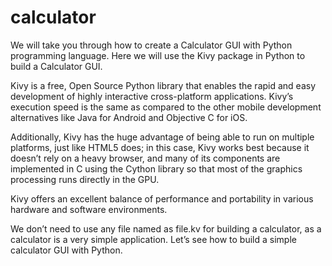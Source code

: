 # calculator
We will take you through how to create a Calculator GUI with Python programming language. Here we will use the Kivy package in Python to build a Calculator GUI.

Kivy is a free, Open Source Python library that enables the rapid and easy development of highly interactive cross-platform applications. Kivy’s execution speed is the same as compared to the other mobile development alternatives like Java for Android and Objective C for iOS.

Additionally, Kivy has the huge advantage of being able to run on multiple platforms, just like HTML5 does; in this case, Kivy works best because it doesn’t rely on a heavy browser, and many of its components are implemented in C using the Cython library so that most of the graphics processing runs directly in the GPU.

Kivy offers an excellent balance of performance and portability in various hardware and software environments.

We don’t need to use any file named as file.kv for building a calculator, as a calculator is a very simple application. Let’s see how to build a simple calculator GUI with Python.
